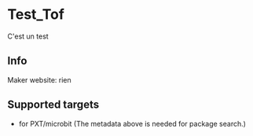 # Test_Tof

C'est un test 

## Info
Maker website: rien

## Supported targets

* for PXT/microbit
(The metadata above is needed for package search.)

